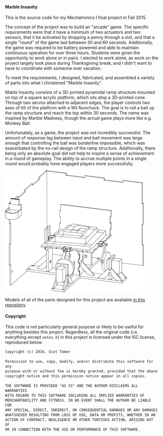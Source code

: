 #### Marble Insanity

This is the source code for my Mechatronics I final project in Fall
2015.

The concept of the project was to build an "arcade" game. The specific
requirements were that it have a minimum of two actuators and two
sensors, that it be activated by dropping a penny through a slot, and
that a single "round" of the game last between 30 and 60 seconds.
Additionally, the game was required to be battery powered and able to
maintain continuous operation for over three hours. Students were given
the opportunity to work alone or in pairs. I elected to work alone, as
work on the project largely took place during Thanksgiving break, and I
didn't want to have to coordinate with someone over vacation.

To meet the requirements, I designed, fabricated, and assembled a
variety of parts into what I christened "Marble Insanity".

Mable Insanity consists of a 3D-printed pyramidal ramp structure mounted
on top of a square acrylic platform, which sits atop a 3D-printed cone.
Through two servos attached to adjacent edges, the player controls two
axes of tilt of the platform with a Wii Nunchuck. The goal is to roll a
ball up the ramp structure and reach the top within 30 seconds. The name
was inspired by Marble Madness, though the actual game plays more like
e.g. Monkey Ball.

Unfortunately, as a game, the project was not incredibly successful. The
amount of response lag between input and ball movement was large enough
that controlling the ball was borderline impossible, which was
exacerbated by the no-rail design of the ramp structure. Additionally,
there being only an absolute goal did not help to inspire a sense of
achievement in a round of gameplay. The ability to accrue multiple
points in a single round would probably have engaged players more
successfully.

[![Destructed model][image]][stl-model]

Models of all of the parts designed for this project are available
[in this repository][models].

#### Copyright

This code is not particularly general purpose or likely to be useful for
anything besides this project. Regardless, all the original code (i.e.
everything except `notes.h`)  in this project is licensed under the ISC
license, reproduced below.

```
Copyright (c) 2016, Scot Tomer

Permission to use, copy, modify, and/or distribute this software for any
purpose with or without fee is hereby granted, provided that the above
copyright notice and this permission notice appear in all copies.

THE SOFTWARE IS PROVIDED "AS IS" AND THE AUTHOR DISCLAIMS ALL WARRANTIES
WITH REGARD TO THIS SOFTWARE INCLUDING ALL IMPLIED WARRANTIES OF
MERCHANTABILITY AND FITNESS. IN NO EVENT SHALL THE AUTHOR BE LIABLE FOR
ANY SPECIAL, DIRECT, INDIRECT, OR CONSEQUENTIAL DAMAGES OR ANY DAMAGES
WHATSOEVER RESULTING FROM LOSS OF USE, DATA OR PROFITS, WHETHER IN AN
ACTION OF CONTRACT, NEGLIGENCE OR OTHER TORTIOUS ACTION, ARISING OUT OF
OR IN CONNECTION WITH THE USE OR PERFORMANCE OF THIS SOFTWARE.
```

[image]: https://raw.githubusercontent.com/torque/marble-insanity-models/master/marble-insanity.png
[stl-model]: https://github.com/torque/marble-insanity-models/blob/master/marble-insanity.stl
[models]: https://github.com/torque/marble-insanity-models
